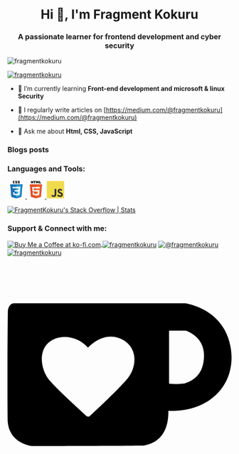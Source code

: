 <h1 align="center">Hi 👋, I'm Fragment Kokuru</h1>
<h3 align="center">A passionate learner for frontend development and cyber security</h3>

<p align="left"> <img src="https://komarev.com/ghpvc/?username=fragmentkokuru&label=Profile%20views&color=0e75b6&style=flat" alt="fragmentkokuru" /> </p>

<p align="left"> <a href="https://twitter.com/fragmentkokuru" target="blank"><img src="https://img.shields.io/twitter/follow/fragmentkokuru?logo=twitter&style=for-the-badge" alt="fragmentkokuru" /></a> </p>

- 🌱 I’m currently learning **Front-end development and  microsoft & linux Security**

- 📝 I regularly write articles on [https://medium.com/@fragmentkokuru](https://medium.com/@fragmentkokuru)

- 💬 Ask me about **Html, CSS, JavaScript**

### Blogs posts
<!-- BLOG-POST-LIST:START -->
<!-- BLOG-POST-LIST:END -->


<h3 align="left">Languages and Tools:</h3>
<p align="left"> <a href="https://www.w3schools.com/css/" target="_blank" rel="noreferrer"> <img src="https://raw.githubusercontent.com/devicons/devicon/master/icons/css3/css3-original-wordmark.svg" alt="css3" width="40" height="40"/> </a> <a href="https://www.w3.org/html/" target="_blank" rel="noreferrer"> <img src="https://raw.githubusercontent.com/devicons/devicon/master/icons/html5/html5-original-wordmark.svg" alt="html5" width="40" height="40"/> </a> <a href="https://developer.mozilla.org/en-US/docs/Web/JavaScript" target="_blank" rel="noreferrer"> <img src="https://raw.githubusercontent.com/devicons/devicon/master/icons/javascript/javascript-original.svg" alt="javascript" width="40" height="40"/> </a> </p>



[![FragmentKokuru's Stack Overflow | Stats](https://stats.quine.sh/FragmentKokuru/stack-overflow?theme=dark)](https://quine.sh?utm_source=widgets&utm_campaign=FragmentKokuru)

<h3 align="left">Support & Connect with me:</h3>
<p align="left">
<a href='https://ko-fi.com/O5O27UI9' target='_blank'><img align="center" height='36' style='border:0px;height:36px;' src='https://storage.ko-fi.com/cdn/kofi1.png?v=3' border='0' alt='Buy Me a Coffee at ko-fi.com' />
  <a href="https://twitter.com/fragmentkokuru" target="blank"><img align="center" src="https://raw.githubusercontent.com/rahuldkjain/github-profile-readme-generator/master/src/images/icons/Social/twitter.svg" alt="fragmentkokuru" height="50" width="40" /></a>
<a href="https://medium.com/@fragmentkokuru" target="blank"><img align="center" src="https://raw.githubusercontent.com/rahuldkjain/github-profile-readme-generator/master/src/images/icons/Social/medium.svg" alt="@fragmentkokuru" height="50" width="40" /></a>
<a href="https://www.youtube.com/c/fragmentkokuru" target="blank"><img align="center" src="https://raw.githubusercontent.com/rahuldkjain/github-profile-readme-generator/master/src/images/icons/Social/youtube.svg" alt="fragmentkokuru" height="75" width="40" /></a>
</a></p>
<svg role="img" viewBox="0 0 24 24" xmlns="http://www.w3.org/2000/svg"><title>Ko-fi</title><path d="M23.881 8.948c-.773-4.085-4.859-4.593-4.859-4.593H.723c-.604 0-.679.798-.679.798s-.082 7.324-.022 11.822c.164 2.424 2.586 2.672 2.586 2.672s8.267-.023 11.966-.049c2.438-.426 2.683-2.566 2.658-3.734 4.352.24 7.422-2.831 6.649-6.916zm-11.062 3.511c-1.246 1.453-4.011 3.976-4.011 3.976s-.121.119-.31.023c-.076-.057-.108-.09-.108-.09-.443-.441-3.368-3.049-4.034-3.954-.709-.965-1.041-2.7-.091-3.71.951-1.01 3.005-1.086 4.363.407 0 0 1.565-1.782 3.468-.963 1.904.82 1.832 3.011.723 4.311zm6.173.478c-.928.116-1.682.028-1.682.028V7.284h1.77s1.971.551 1.971 2.638c0 1.913-.985 2.667-2.059 3.015z"/></svg>




<!---
FragmentKokuru/FragmentKokuru is a ✨ special ✨ repository because its `README.md` (this file) appears on your GitHub profile.
You can click the Preview link to take a look at your changes.
--->
